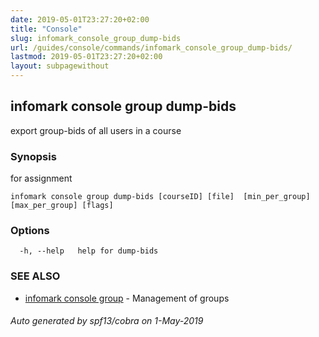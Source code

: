 ```yaml
---
date: 2019-05-01T23:27:20+02:00
title: "Console"
slug: infomark_console_group_dump-bids
url: /guides/console/commands/infomark_console_group_dump-bids/
lastmod: 2019-05-01T23:27:20+02:00
layout: subpagewithout
---
```


## infomark console group dump-bids

export group-bids of all users in a course

### Synopsis

for assignment

```
infomark console group dump-bids [courseID] [file]  [min_per_group] [max_per_group] [flags]
```

### Options

```
  -h, --help   help for dump-bids
```

### SEE ALSO

* [infomark console group](/guides/console/commands/infomark_console_group/)	 - Management of groups

###### Auto generated by spf13/cobra on 1-May-2019
